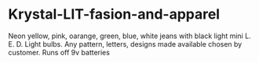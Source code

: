 # Krystal-LIT-fasion-and-apparel
Neon yellow, pink, oarange, green, blue, white jeans with black light mini L. E. D. Light bulbs. Any pattern, letters, designs made available chosen by customer. Runs off 9v batteries
